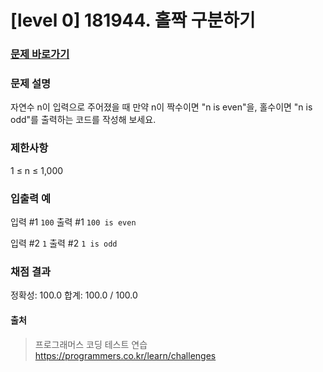 # [level 0] 181944. 홀짝 구분하기

### [문제 바로가기](https://school.programmers.co.kr/learn/courses/30/lessons/181944)

### 문제 설명
자연수 n이 입력으로 주어졌을 때 만약 n이 짝수이면 "n is even"을, 홀수이면 "n is odd"를 출력하는 코드를 작성해 보세요.

### 제한사항
1 ≤ n ≤ 1,000

### 입출력 예
입력 #1
```100```
출력 #1
```100 is even```

입력 #2
```1```
출력 #2
```1 is odd```

### 채점 결과
정확성: 100.0
합계: 100.0 / 100.0

#### 출처
> 프로그래머스 코딩 테스트 연습 
> https://programmers.co.kr/learn/challenges